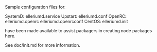 Sample configuration files for:

SystemD: elleriumd.service
Upstart: elleriumd.conf
OpenRC:  elleriumd.openrc
         elleriumd.openrcconf
CentOS:  elleriumd.init

have been made available to assist packagers in creating node packages here.

See doc/init.md for more information.
